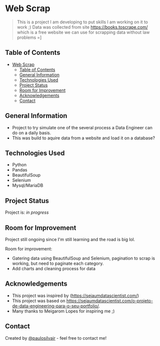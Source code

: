 # Web Scrap
> This is a project I am developing to put skills I am working on it to work ;)
> Data was collected from site https://books.toscrape.com/ which is a free website we can use for scrapping data without law problems =]

## Table of Contents
- [Web Scrap](#web-scrap)
  - [Table of Contents](#table-of-contents)
  - [General Information](#general-information)
  - [Technologies Used](#technologies-used)
  - [Project Status](#project-status)
  - [Room for Improvement](#room-for-improvement)
  - [Acknowledgements](#acknowledgements)
  - [Contact](#contact)
<!-- * [License](#license) -->


## General Information
- Project to try simulate one of the several process a Data Engineer can do on a daily basis.
- This was build to aquire data from a website and load it on a database?


## Technologies Used
- Python
- Pandas
- BeautifulSoup
- Selenium
- Mysql/MariaDB

## Project Status
Project is: _in progress_


## Room for Improvement
Project still ongoing since I'm still learning and the road is big lol.

Room for improvement:
- Gatering data using BeautifulSoup and Selenium, pagination to scrap is working, but need to paginate each category.
- Add charts and cleaning process for data


## Acknowledgements
- This project was inspired by (https://sejaumdatascientist.com/)
- This project was based on https://sejaumdatascientist.com/o-projeto-de-data-engineering-para-o-seu-portfolio/.
- Many thanks to Meigarom Lopes for inspiring me ;)


## Contact
Created by [@paulosilvajr](https://www.linkedin.com/in/paulosilvajr/) - feel free to contact me!